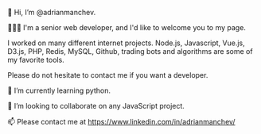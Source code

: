 👋 Hi, I’m @adrianmanchev.

👨🏻‍💻 I'm a senior web developer, and I'd like to welcome you to my page.
   
   I worked on many different internet projects. Node.js, Javascript, Vue.js, D3.js, PHP, Redis, MySQL, Github, trading bots and algorithms are some of my favorite tools.
   
   Please do not hesitate to contact me if you want a developer.
     
📜 I’m currently learning python.

💞️ I’m looking to collaborate on any JavaScript project.

📫 Please contact me at https://www.linkedin.com/in/adrianmanchev/


<!---
adrianmanchev/adrianmanchev is a ✨ special ✨ repository because its `README.md` (this file) appears on your GitHub profile.
You can click the Preview link to take a look at your changes.
--->
